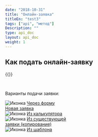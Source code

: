 ```yaml
---
date: "2018-10-31"
title: "Онлайн-заявка"
titleEn: "test3"
tags: ["api", "метод"]
Description: ""
type: api_doc
layout: api_doc
weight: 1
---
```


## Как подать онлайн-заявку

{{<alert icon="info-circle" color="alert11-light" text="Онлайн-заявку дублировать в бумажном формате не нужно. Онлайн-заявка является полноценной заявкой на перевозку." close="false">}}

<br/>

  </div>
    <p>Варианты подачи заявки:</p>
    <div class="row text-inline">
      <div>
       <img src="/img/icon/ico-from-form.png" alt="Иконка">
        <a href="http://kb.innervate.ru/new_order/online_order/from_new_order/">
          Через форму<br>Новая заявка
        </a>
      </div>
      <div>
       <img src="/img/icon/ico-from-calc.png" alt="Иконка">
        <a href="http://kb.innervate.ru/new_order/online_order/from_calculator/">
          Из калькулятора
        </a>
      </div>
      <div>
       <img src="/img/icon/ico-from-copy.png" alt="Иконка">
        <a href="http://kb.innervate.ru/new_order/online_order/copy/">
          Из существующей<br>заявки (копирование)
        </a>
      </div>
      <div>
       <img src="/img/icon/ico-from-template.png" alt="Иконка">
        <a href="http://kb.innervate.ru/new_order/online_order/templates/">
          Из шаблона
        </a>
      </div>
    </div>

